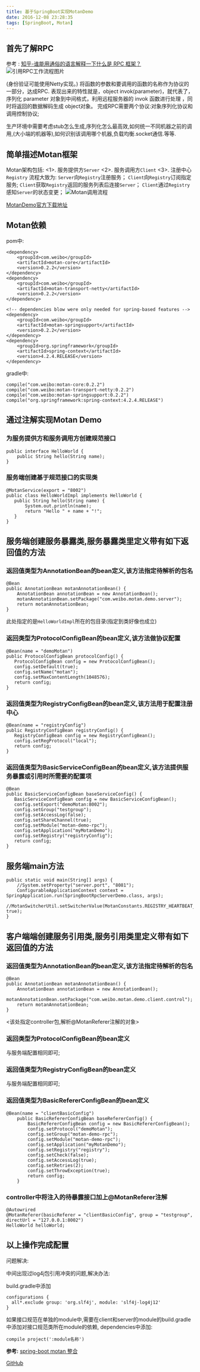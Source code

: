 ```yaml
---
title: 基于SpringBoot实现MotanDemo
date: 2016-12-08 23:28:35
tags: [SpringBoot, Motan]
---
```


## 首先了解RPC
<!-- more -->
参考 : [知乎-谁能用通俗的语言解释一下什么是 RPC 框架？](https://www.zhihu.com/question/25536695)
![引用RPC工作流程图片](http://ohx3k2vj3.bkt.clouddn.com/RPCStructure.jpg)

(身份验证可能使用Netty实现。)
将函数的参数和要调用的函数的名称作为协议的一部分，达成RPC.
表现出来的特性就是，object invok(parameter)，就代表了，序列化 parameter 对象到中间格式，利用远程服务器的 invok 函数进行处理 ，同时将返回的数据解码生成 object对象。
完成RPC需要两个协议:对象序列化协议和调用控制协议;

生产环境中需要考虑stub怎么生成,序列化怎么最高效,如何统一不同机器之前的调用,(大小端的机器等),如何识别该调用哪个机器,负载均衡.socket通信.等等.

## 简单描述Motan框架
Motan架构包括:
<1>. 服务提供方`Server`
<2>. 服务调用方`Client`
<3>. 注册中心`Registry`
流程大致为:
`Server`向`Registry`注册服务；
`Client`向`Registry`订阅指定服务;
`Client`获取`Registry`返回的服务列表后连接`Server`；
`Client`通过`Registry`感知`Server`的状态变更；
![Motan调用流程](http://ohx3k2vj3.bkt.clouddn.com/Motan01.jpg)

[MotanDemo官方下载地址](https://github.com/weibocom/motan)

## Motan依赖
pom中:

```
<dependency>
    <groupId>com.weibo</groupId>
    <artifactId>motan-core</artifactId>
    <version>0.2.2</version>
</dependency>
<dependency>
    <groupId>com.weibo</groupId>
    <artifactId>motan-transport-netty</artifactId>
    <version>0.2.2</version>
</dependency>

<!-- dependencies blow were only needed for spring-based features -->
<dependency>
    <groupId>com.weibo</groupId>
    <artifactId>motan-springsupport</artifactId>
    <version>0.2.2</version>
</dependency>
<dependency>
    <groupId>org.springframework</groupId>
    <artifactId>spring-context</artifactId>
    <version>4.2.4.RELEASE</version>
</dependency>
```

gradle中:

```
compile("com.weibo:motan-core:0.2.2")
compile("com.weibo:motan-transport-netty:0.2.2")
compile("com.weibo:motan-springsupport:0.2.2")
compile("org.springframework:spring-context:4.2.4.RELEASE")
```
## 通过注解实现Motan Demo

### 为服务提供方和服务调用方创建规范接口

```
public interface HelloWorld {
    public String hello(String name);
}
```

### 服务端创建基于规范接口的实现类

```
@MotanService(export = "8002")
public class HelloWorldImpl implements HelloWorld {
   public String hello(String name) {
       System.out.println(name);
       return "Hello " + name + "!";
   }
}
```

## 服务端创建服务暴露类,服务暴露类里定义带有如下返回值的方法
### 返回值类型为AnnotationBean的bean定义,该方法指定待解析的包名

```
@Bean
public AnnotationBean motanAnnotationBean() {
    AnnotationBean annotationBean = new AnnotationBean();
    motanAnnotationBean.setPackage("com.weibo.motan.demo.server");
    return motanAnnotationBean;
}
```

此处指定的是`HelloWorldImpl`所在的包目录(指定到类好像也成立)

### 返回类型为ProtocolConfigBean的bean定义,该方法做协议配置

```
@Bean(name = "demoMotan")
public ProtocolConfigBean protocolConfig() {
   ProtocolConfigBean config = new ProtocolConfigBean();
   config.setDefault(true);
   config.setName("motan");
   config.setMaxContentLength(1048576);
   return config;
}
```

### 返回值类型为RegistryConfigBean的bean定义,该方法用于配置注册中心

```
@Bean(name = "registryConfig")
public RegistryConfigBean registryConfig() {
   RegistryConfigBean config = new RegistryConfigBean();
   config.setRegProtocol("local");
   return config;
}
```

### 返回值类型为BasicServiceConfigBean的bean定义,该方法提供服务暴露或引用时所需要的配置项

```
@Bean
public BasicServiceConfigBean baseServiceConfig() {
   BasicServiceConfigBean config = new BasicServiceConfigBean();
   config.setExport("demoMotan:8002");
   config.setGroup("testgroup");
   config.setAccessLog(false);
   config.setShareChannel(true);
   config.setModule("motan-demo-rpc");
   config.setApplication("myMotanDemo");
   config.setRegistry("registryConfig");
   return config;
}
```

## 服务端main方法

```
public static void main(String[] args) {
    //System.setProperty("server.port", "8081");
    ConfigurableApplicationContext context =  SpringApplication.run(SpringBootRpcServerDemo.class, args);
    //MotanSwitcherUtil.setSwitcherValue(MotanConstants.REGISTRY_HEARTBEAT_SWITCHER, true);
}
```
## 客户端端创建服务引用类,服务引用类里定义带有如下返回值的方法
### 返回值类型为AnnotationBean的bean定义,该方法指定待解析的包名

```
@Bean
public AnnotationBean motanAnnotationBean() {
    AnnotationBean annotationBean = new AnnotationBean();
    motanAnnotationBean.setPackage("com.weibo.motan.demo.client.control");
    return motanAnnotationBean;
}
```
<该处指定controller包,解析@MotanReferer注解的对象>

### 返回类型为ProtocolConfigBean的bean定义
与服务端配置相同即可;

### 返回值类型为RegistryConfigBean的bean定义
与服务端配置相同即可;

### 返回值类型为BasicRefererConfigBean的bean定义

```
@Bean(name = "clientBasicConfig")
    public BasicRefererConfigBean baseRefererConfig() {
        BasicRefererConfigBean config = new BasicRefererConfigBean();
        config.setProtocol("demoMotan");
        config.setGroup("motan-demo-rpc");
        config.setModule("motan-demo-rpc");
        config.setApplication("myMotanDemo");
        config.setRegistry("registry");
        config.setCheck(false);
        config.setAccessLog(true);
        config.setRetries(2);
        config.setThrowException(true);
        return config;
    }
```

### controller中将注入的待暴露接口加上@MotanReferer注解

```
@Autowrired
@MotanReferer(basicReferer = "clientBasicConfig", group = "testgroup", directUrl = "127.0.0.1:8002")
HelloWorld helloWorld; 
```

## 以上操作完成配置

问题解决:

中间出现过log4j包引用冲突的问题,解决办法:

build.gradle中添加

```
configurations {
  all*.exclude group: 'org.slf4j', module: 'slf4j-log4j12'
}
```

如果接口规范在单独的module中,需要在client和server的module的build.gradle中添加对接口规范类所在module的依赖,
dependencies中添加:

```
compile project(':module名称')
```

**参考:**
[spring-boot motan 整合](http://www.jianshu.com/p/941c2fe65d52)

[GitHub](https://github.com/weibocom/motan)
